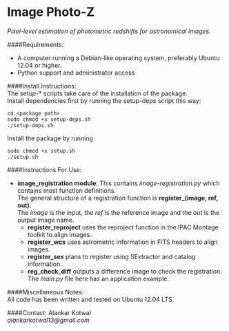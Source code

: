 Image Photo-Z
=============

_Pixel-level estimation of photometric redshifts for astronomical images._


####Requirements:
* A computer running a Debian-like operating system, preferably Ubuntu 12.04 or higher.
* Python support and administrator access

####Install Instructions:  
The setup-* scripts take care of the installation of the package.  
Install dependencies first by running the setup-deps script this way:

    cd <package path> 
    sudo chmod +x setup-deps.sh
    ./setup-deps.sh

Install the package by running

    sudo chmod +x setup.sh
    ./setup.sh

####Instructions For Use:  
* **image_registration module**: This contains _image-registration.py_ which contains most function definitions.  
  The general structure of a registration function is **register_<method-name>(image, ref, out).**  
  The _image_ is the input, the _ref_ is the reference image and the _out_ is the output image name.
  * **register_reproject** uses the reproject function in the IPAC Montage toolkit to align images.
  * **register_wcs** uses astrometric information in FITS headers to align images.
  * **register_sex** plans to register using SExtractor and catalog information.
  * **reg_check_diff** outputs a difference image to check the registration.
  The _main.py_ file here has an application example.

####Miscellaneous Notes:  
All code has been written and tested on Ubuntu 12.04 LTS.  

####Contact:
Alankar Kotwal  
_alankarkotwal13@gmail.com_
